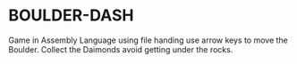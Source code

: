 # BOULDER-DASH
Game in Assembly Language using file handing 
use arrow keys to move the Boulder.
Collect the Daimonds avoid getting under the rocks.

